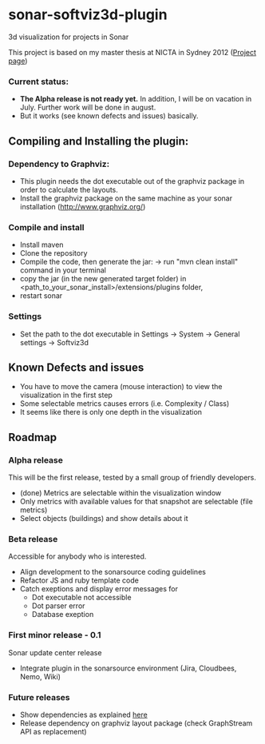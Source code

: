 sonar-softviz3d-plugin
=========================

3d visualization for projects in Sonar

This project is based on my master thesis at NICTA in Sydney 2012 ([Project page](http://softviz3d.rinderle.info/index.php?r=site/index))

### Current status:

 - **The Alpha release is not ready yet.** In addition, I will be on vacation in July. Further work will be done in august.
 - But it works (see known defects and issues) basically.

Compiling and Installing the plugin:
---------------------------------------

### Dependency to Graphviz:

 - This plugin needs the dot executable out of the graphviz package in order to calculate the layouts. 
 - Install the graphviz package on the same machine as your sonar installation (http://www.graphviz.org/)

### Compile and install

 - Install maven
 - Clone the repository
 - Compile the code, then generate the jar: 
   -> run "mvn clean install" command in your terminal
 - copy the jar (in the new generated target folder) in <path_to_your_sonar_install>/extensions/plugins folder,
 - restart sonar

### Settings

 - Set the path to the dot executable in Settings -> System -> General settings -> Softviz3d

Known Defects and issues
---------------------------------------
 - You have to move the camera (mouse interaction) to view the visualization in the first step
 - Some selectable metrics causes errors (i.e. Complexity / Class)
 - It seems like there is only one depth in the visualization


Roadmap
---------------------------------------

### Alpha release

This will be the first release, tested by a small group of friendly developers.

 - (done) Metrics are selectable within the visualization window
 - Only metrics with available values for that snapshot are selectable (file metrics)
 - Select objects (buildings) and show details about it

### Beta release

Accessible for anybody who is interested.

 - Align development to the sonarsource coding guidelines
 - Refactor JS and ruby template code
 - Catch exeptions and display error messages for
   - Dot executable not accessible
   - Dot parser error
   - Database exeption

### First minor release - 0.1

Sonar update center release

 - Integrate plugin in the sonarsource environment (Jira, Cloudbees, Nemo, Wiki)

### Future releases

 - Show dependencies as explained [here](http://softviz3d.rinderle.info/index.php?r=site/page&view=dependencies)
 - Release dependency on graphviz layout package (check GraphStream API as replacement)
